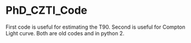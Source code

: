 # PhD_CZTI_Code
 First code is useful for estimating the T90. Second is useful for Compton Light curve. Both are old codes and in python 2.
